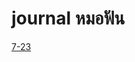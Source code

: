 # journal หมอฟัน

[7-23](https://colab.research.google.com/drive/135KFDLlTqAu6vZN4P8WdnCT1QsHmFa_e#scrollTo=HgnTcpkOMOt8)
